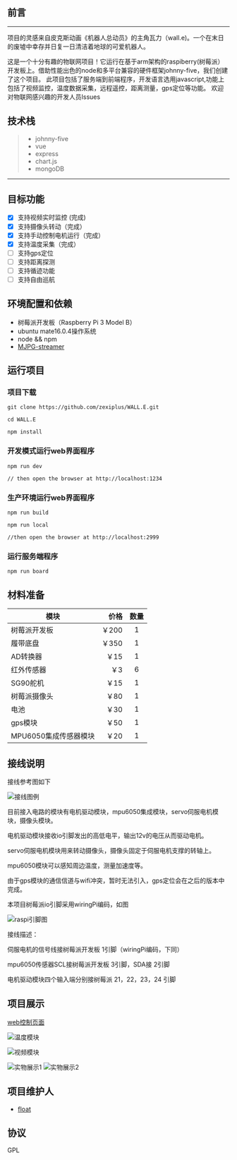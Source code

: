 ## 前言
------

​	项目的灵感来自皮克斯动画《机器人总动员》的主角瓦力（wall.e)。一个在末日的废墟中幸存并日复一日清洁着地球的可爱机器人。

​	这是一个十分有趣的物联网项目！它运行在基于arm架构的raspiberry(树莓派）开发板上。借助性能出色的node和多平台兼容的硬件框架johnny-five，我们创建了这个项目。
	此项目包括了服务端到前端程序，开发语言选用javascript,功能上包括了视频监控，温度数据采集，远程遥控，距离测量，gps定位等功能。
欢迎对物联网感兴趣的开发人员Issues

## 技术栈

> * johnny-five
> * vue
> * express
> * chart.js
> * mongoDB

------

## 目标功能
- [x] 支持视频实时监控 (完成)
- [x] 支持摄像头转动（完成）
- [x] 支持手动控制电机运行（完成）
- [x] 支持温度采集（完成）
- [ ] 支持gps定位
- [ ] 支持距离探测
- [ ] 支持循迹功能
- [ ] 支持自由巡航

## 环境配置和依赖
-  树莓派开发板（Raspberry Pi 3 Model B）
-  ubuntu mate16.0.4操作系统
-  node && npm
-  [MJPG-streamer](http://shumeipai.nxez.com/2017/05/14/raspberry-pi-mjpg-streamer-installation.html)

## 运行项目
### 项目下载

```shell
git clone https://github.com/zexiplus/WALL.E.git

cd WALL.E

npm install

```
### 开发模式运行web界面程序
```shell
npm run dev

// then open the browser at http://localhost:1234
```
### 生产环境运行web界面程序
```shell
npm run build

npm run local

//then open the browser at http://localhost:2999
```
### 运行服务端程序
```shell
npm run board
```


## 材料准备

| 模块             |   价格 |  数量  |
| -------------- | ---: | :--: |
| 树莓派开发板         | ￥200 |  1   |
| 履带底盘           | ￥350 |  1   |
| AD转换器          |  ￥15 |  1   |
| 红外传感器          |   ￥3 |  6   |
| SG90舵机         |  ￥15 |  1   |
| 树莓派摄像头         |  ￥80 |  1   |
| 电池             |  ￥30 |  1   |
| gps模块          |  ￥50 |  1   |
| MPU6050集成传感器模块 |  ￥20 |  1   |

## 接线说明

接线参考图如下

![接线图例](https://github.com/zexiplus/WALL.E/blob/master/static/line.png)

目前接入电路的模块有电机驱动模块，mpu6050集成模块，servo伺服电机模块，摄像头模块。

电机驱动模块接收io引脚发出的高低电平，输出12v的电压从而驱动电机。

servo伺服电机模块用来转动摄像头，摄像头固定于伺服电机支撑的转轴上。

mpu6050模块可以感知周边温度，测量加速度等。

由于gps模块的通信信道与wifi冲突，暂时无法引入，gps定位会在之后的版本中完成。

本项目树莓派io引脚采用wiringPi编码，如图

![raspi引脚图](https://github.com/zexiplus/WALL.E/blob/master/static/pinDefine.png)

接线描述：

伺服电机的信号线接树莓派开发板  1引脚（wiringPi编码，下同）

mpu6050传感器SCL接树莓派开发板  3引脚，SDA接  2引脚

电机驱动模块四个输入端分别接树莓派 21，22，23，24 引脚

## 项目展示

[web控制页面](http://jsrobot.herokuapp.com)

![温度模块](https://github.com/zexiplus/WALL.E/blob/master/static/tem.gif?raw=true)

![视频模块](https://github.com/zexiplus/WALL.E/blob/master/static/camTurn2.gif?raw=true)


![实物展示1](https://raw.githubusercontent.com/zexiplus/WALL.E/master/static/seven.jpg)
![实物展示2](https://raw.githubusercontent.com/zexiplus/WALL.E/master/static/five.jpg)


## 项目维护人
- [float](https://github.com/zexiplus)

## 协议
GPL
